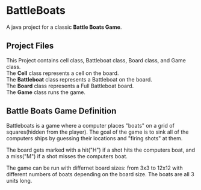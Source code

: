 # BattleBoats
A java project for a classic **Battle Boats Game**.

## Project Files
This Project contains cell class, Battleboat class, Board class, and Game class.<br />
The **Cell** class represents a cell on the board.<br />
The **Battleboat** class represents a Battleboat on the board.<br />
The **Board** class represents a Full Battleboat board.<br />
The **Game** class runs the game.

## Battle Boats Game Definition
Battleboats is a game where a computer places "boats" on a grid of squares(hidden from the player). The goal of the game is to sink all of the computers ships by guessing their locations and "firing shots" at them.

The board gets marked with a hit("H") if a shot hits the computers boat, and a miss("M") if a shot misses the computers boat.

The game can be run with differnet board sizes: from 3x3 to 12x12 with different numbers of boats depending on the board size. The boats are all 3 units long.
